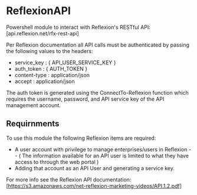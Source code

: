 # ReflexionAPI

Powershell module to interact with Reflexion's RESTful API: [api.reflexion.net/rfx-rest-api]

Per Reflexion documentation all API calls must be authenticated by passing the following values to the headers:
- service_key  : { API_USER_SERVICE_KEY }
- auth_token   : { AUTH_TOKEN }
- content-type : application/json
- accept       : application/json

The auth token is generated using the ConnectTo-Reflexion function which requires the username, password, and 
API service key of the API management account.

## Requirnments
To use this module the following Reflexion items are required:
- A user account with privilege to manage enterprises/users in Reflexion
-- ( The information available for an API user is limited to what they have access to through the web portal )
- Adding that account as an API User and generating a service key.

For more info see the Reflexion API documentation: [https://s3.amazonaws.com/net-reflexion-marketing-videos/API.1.2.pdf]
